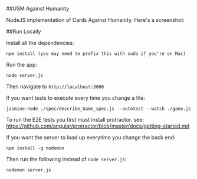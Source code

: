 ##USM Against Humanity

NodeJS implementation of Cards Against Humanity. Here's a screenshot:

##Run Locally

Install all the dependencies:

    npm install (you may need to prefix this with sudo if you're on Mac)

Run the app:

    node server.js

Then navigate to `http://localhost:3000`

If you want tests to execute every time you change a file:

    jasmine-node ./spec/describe_Game_spec.js --autotest --watch ./game.js

To run the E2E tests you first must install protractor. see: https://github.com/angular/protractor/blob/master/docs/getting-started.md

If you want the server to load up everytime you change the back end:

    npm install -g nodemon

Then run the following instead of `node server.js`:

    nodemon server.js